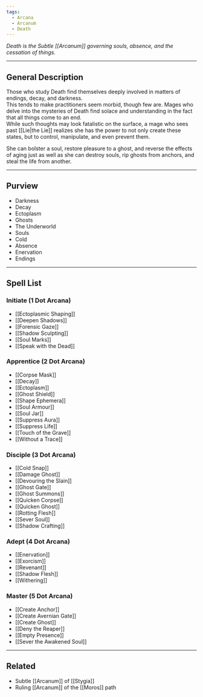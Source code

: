 ```yaml
---
tags:
  - Arcana
  - Arcanum
  - Death
---
```


_Death is the Subtle [[Arcanum]] governing souls, absence, and the cessation of things._

---

## General Description

Those who study Death find themselves deeply involved in matters of endings, decay, and darkness.\
This tends to make practitioners seem morbid, though few are. Mages who delve into the mysteries of Death find solace and understanding in the fact that all things come to an end.\
While such thoughts may look fatalistic on the surface, a mage who sees past [[Lie|the Lie]] realizes she has the power to not only create these states, but to control, manipulate, and even prevent them.

She can bolster a soul, restore pleasure to a ghost, and reverse the effects of aging just as well as she can destroy souls, rip ghosts from anchors, and steal the life from another.

---

## Purview

- Darkness
- Decay
- Ectoplasm
- Ghosts
- The Underworld
- Souls
- Cold
- Absence
- Enervation
- Endings

---

## Spell List

### Initiate (1 Dot Arcana)

- [[Ectoplasmic Shaping]]
- [[Deepen Shadows]]
- [[Forensic Gaze]]
- [[Shadow Sculpting]]
- [[Soul Marks]]
- [[Speak with the Dead]]

### Apprentice (2 Dot Arcana)

- [[Corpse Mask]]
- [[Decay]]
- [[Ectoplasm]]
- [[Ghost Shield]]
- [[Shape Ephemera]]
- [[Soul Armour]]
- [[Soul Jar]]
- [[Suppress Aura]]
- [[Suppress Life]]
- [[Touch of the Grave]]
- [[Without a Trace]]

### Disciple (3 Dot Arcana)

- [[Cold Snap]]
- [[Damage Ghost]]
- [[Devouring the Slain]]
- [[Ghost Gate]]
- [[Ghost Summons]]
- [[Quicken Corpse]]
- [[Quicken Ghost]]
- [[Rotting Flesh]]
- [[Sever Soul]]
- [[Shadow Crafting]]

### Adept (4 Dot Arcana)

- [[Enervation]]
- [[Exorcism]]
- [[Revenant]]
- [[Shadow Flesh]]
- [[Withering]]

### Master (5 Dot Arcana)

- [[Create Anchor]]
- [[Create Avernian Gate]]
- [[Create Ghost]]
- [[Deny the Reaper]]
- [[Empty Presence]]
- [[Sever the Awakened Soul]]

---

## Related
- Subtle [[Arcanum]] of [[Stygia]]
- Ruling [[Arcanum]] of the [[Moros]] path
